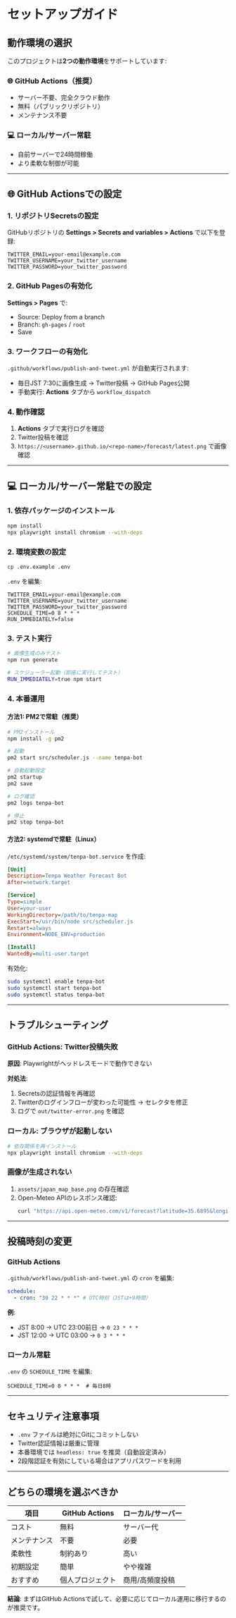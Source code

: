 # セットアップガイド

## 動作環境の選択

このプロジェクトは**2つの動作環境**をサポートしています:

### 🌐 GitHub Actions（推奨）
- サーバー不要、完全クラウド動作
- 無料（パブリックリポジトリ）
- メンテナンス不要

### 💻 ローカル/サーバー常駐
- 自前サーバーで24時間稼働
- より柔軟な制御が可能

---

## 🌐 GitHub Actionsでの設定

### 1. リポジトリSecretsの設定

GitHubリポジトリの **Settings > Secrets and variables > Actions** で以下を登録:

```
TWITTER_EMAIL=your-email@example.com
TWITTER_USERNAME=your_twitter_username
TWITTER_PASSWORD=your_twitter_password
```

### 2. GitHub Pagesの有効化

**Settings > Pages** で:
- Source: Deploy from a branch
- Branch: `gh-pages` / `root`
- Save

### 3. ワークフローの有効化

`.github/workflows/publish-and-tweet.yml` が自動実行されます:
- 毎日JST 7:30に画像生成 → Twitter投稿 → GitHub Pages公開
- 手動実行: **Actions** タブから `workflow_dispatch`

### 4. 動作確認

1. **Actions** タブで実行ログを確認
2. Twitter投稿を確認
3. `https://<username>.github.io/<repo-name>/forecast/latest.png` で画像確認

---

## 💻 ローカル/サーバー常駐での設定

### 1. 依存パッケージのインストール

```bash
npm install
npx playwright install chromium --with-deps
```

### 2. 環境変数の設定

```bash
cp .env.example .env
```

`.env` を編集:

```env
TWITTER_EMAIL=your-email@example.com
TWITTER_USERNAME=your_twitter_username
TWITTER_PASSWORD=your_twitter_password
SCHEDULE_TIME=0 8 * * *
RUN_IMMEDIATELY=false
```

### 3. テスト実行

```bash
# 画像生成のみテスト
npm run generate

# スケジューラー起動（即座に実行してテスト）
RUN_IMMEDIATELY=true npm start
```

### 4. 本番運用

#### 方法1: PM2で常駐（推奨）

```bash
# PM2インストール
npm install -g pm2

# 起動
pm2 start src/scheduler.js --name tenpa-bot

# 自動起動設定
pm2 startup
pm2 save

# ログ確認
pm2 logs tenpa-bot

# 停止
pm2 stop tenpa-bot
```

#### 方法2: systemdで常駐（Linux）

`/etc/systemd/system/tenpa-bot.service` を作成:

```ini
[Unit]
Description=Tenpa Weather Forecast Bot
After=network.target

[Service]
Type=simple
User=your-user
WorkingDirectory=/path/to/tenpa-map
ExecStart=/usr/bin/node src/scheduler.js
Restart=always
Environment=NODE_ENV=production

[Install]
WantedBy=multi-user.target
```

有効化:

```bash
sudo systemctl enable tenpa-bot
sudo systemctl start tenpa-bot
sudo systemctl status tenpa-bot
```

---

## トラブルシューティング

### GitHub Actions: Twitter投稿失敗

**原因**: Playwrightがヘッドレスモードで動作できない

**対処法**:
1. Secretsの認証情報を再確認
2. Twitterのログインフローが変わった可能性 → セレクタを修正
3. ログで `out/twitter-error.png` を確認

### ローカル: ブラウザが起動しない

```bash
# 依存関係を再インストール
npx playwright install chromium --with-deps
```

### 画像が生成されない

1. `assets/japan_map_base.png` の存在確認
2. Open-Meteo APIのレスポンス確認:
   ```bash
   curl "https://api.open-meteo.com/v1/forecast?latitude=35.6895&longitude=139.6917&hourly=relative_humidity_2m"
   ```

---

## 投稿時刻の変更

### GitHub Actions

`.github/workflows/publish-and-tweet.yml` の `cron` を編集:

```yaml
schedule:
  - cron: "30 22 * * *" # UTC時刻（JSTは+9時間）
```

**例**:
- JST 8:00 → UTC 23:00前日 → `0 23 * * *`
- JST 12:00 → UTC 03:00 → `0 3 * * *`

### ローカル常駐

`.env` の `SCHEDULE_TIME` を編集:

```env
SCHEDULE_TIME=0 8 * * *  # 毎日8時
```

---

## セキュリティ注意事項

- `.env` ファイルは絶対にGitにコミットしない
- Twitter認証情報は厳重に管理
- 本番環境では `headless: true` を推奨（自動設定済み）
- 2段階認証を有効にしている場合はアプリパスワードを利用

---

## どちらの環境を選ぶべきか

| 項目 | GitHub Actions | ローカル/サーバー |
|------|----------------|------------------|
| コスト | 無料 | サーバー代 |
| メンテナンス | 不要 | 必要 |
| 柔軟性 | 制約あり | 高い |
| 初期設定 | 簡単 | やや複雑 |
| おすすめ | 個人プロジェクト | 商用/高頻度投稿 |

**結論**: まずはGitHub Actionsで試して、必要に応じてローカル運用に移行するのが推奨です。
